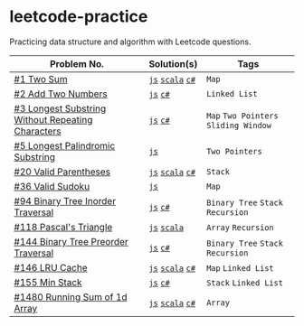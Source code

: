 # leetcode-practice

Practicing data structure and algorithm with Leetcode questions.

| Problem No.                                        | Solution(s) | Tags |
|----------------------------------------------------|-------------|------|
| [#1 Two Sum](https://leetcode.com/problems/two-sum) |       [`js`](./javascript/problems/1-twoSum.js) [`scala`](./scala/src/main/scala/TwoSum.scala) [`c#`](./csharp/Solution/1-TwoSum.cs)      |   `Map`   |
| [#2 Add Two Numbers](https://leetcode.com/problems/add-two-numbers) |       [`js`](./javascript/problems/2-addTwoNumbers.js) [`c#`](./csharp/Solution/2-AddTwoNumbers.cs)      |   `Linked List`   |
| [#3 Longest Substring Without Repeating Characters](https://leetcode.com/problems/longest-substring-without-repeating-characters/) |       [`js`](./javascript/problems/3-lengthOfLongestSubstring.js) [`c#`](./csharp/Solution/3-LongestSubstringWithoutRepeatingCharacter.cs)     |   `Map` `Two Pointers` `Sliding Window`   |
| [#5 Longest Palindromic Substring](https://leetcode.com/problems/longest-palindromic-substring) | [`js`](./javascript/problems/5-longestPalindromicSubstring.js) | `Two Pointers` |
| [#20 Valid Parentheses](https://leetcode.com/problems/valid-parentheses/) | [`js`](./javascript/problems/20-valid-parentheses.js) [`scala`](./scala/src/main/scala/ValidParentheses.scala) [`c#`](./csharp/Solution/20-ValidParentheses.cs) | `Stack` |
| [#36 Valid Sudoku](https://leetcode.com/problems/valid-sudoku/) | [`js`](./javascript/problems/36-validSudoku.js) | `Map` |
| [#94 Binary Tree Inorder Traversal](https://leetcode.com/problems/binary-tree-inorder-traversal/) | [`js`](./javascript/problems/94-binary-tree-inorder-traversal.js) [`c#`](./csharp/Solution/94-BinaryTreeInorderTraversal.cs) | `Binary Tree` `Stack` `Recursion` |
| [#118 Pascal's Triangle](https://leetcode.com/problems/pascals-triangle/) | [`js`](./javascript/problems/118-pascalTriangle.js) [`scala`](./scala/src/main/scala/PascalTriagle.scala) | `Array` `Recursion` |
| [#144 Binary Tree Preorder Traversal](https://leetcode.com/problems/binary-tree-preorder-traversal) | [`js`](./javascript/problems/144-binary-tree-preorder-traversal.js) [`c#`](./csharp/Solution/144-BinaryTreePreorderTraversal.cs) | `Binary Tree` `Stack` `Recursion` |
| [#146 LRU Cache](https://leetcode.com/problems/lru-cache/) | [`js`](./javascript/problems/146-LRUCache.js) [`scala`](./scala/src/main/scala/LruCache.scala) [`c#`](./csharp/Solution/146-LruCache.cs) | `Map` `Linked List` |
| [#155 Min Stack](https://leetcode.com/problems/min-stack/) | [`js`](./javascript/problems/155-minStack.js) [`c#`](./csharp/Solution/155-MinStack.cs) | `Stack` `Linked List` |
| [#1480 Running Sum of 1d Array](https://leetcode.com/problems/running-sum-of-1d-array/) | [`js`](./javascript/problems/1480-runningSumOf1dArray.js) [`scala`](./scala/main/../src/main/scala/RunningSumOf1dArray.scala) [`c#`](./csharp/Solution/1480-RunningSumOf1dArray.cs) | `Array` |
